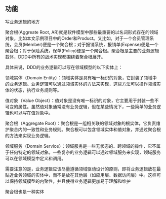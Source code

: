 ## 功能

写业务逻辑的地方


聚合根(Aggreate Root, AR)就是软件模型中那些最重要的以名词形式存在的领域对象，比如本文示例项目中的Order和Product。又比如，对于一个会员管理系统，会员(Member)便是一个聚合根；对于报销系统，报销单(Expense)便是一个聚合根；对于保险系统，保单(Policy)便是一个聚合根。聚合根是主要的业务逻辑载体，DDD中所有的战术实现都围绕着聚合根展开。



具体来说，DDD的业务逻辑可以写在领域模型的以下实体上：

领域实体（Domain Entity）：领域实体是具有唯一标识的对象，它封装了领域中的业务逻辑。业务逻辑可以通过领域实体的方法来实现，这些方法可以操作领域实体的状态，执行业务规则等。

值对象（Value Object）：值对象是没有唯一标识的对象，它主要用于封装一些不可变的属性。虽然值对象通常没有业务逻辑，但在某些情况下，一些简单的业务逻辑也可以写在值对象中。

聚合根（Aggregate Root）：聚合根是一组相关联的领域对象的根实体，它负责维护聚合内的一致性和业务规则。聚合根可以包含领域实体和值对象，并通过聚合根的方法来实现业务逻辑。

领域服务（Domain Service）：领域服务是一些无状态的、跨领域的操作，它不属于任何特定的领域对象。一些复杂的业务逻辑可以通过领域服务来实现，领域服务可以在领域模型中定义和调用。

需要注意的是，业务逻辑应该尽量遵循领域驱动设计的原则，即将业务逻辑放在最贴近业务领域的实体中，而不是放在其他层（如应用层、数据访问层）中。这样可以保持领域模型的内聚性，并且使得业务逻辑更加易于理解和维护



聚合根也是一种实体